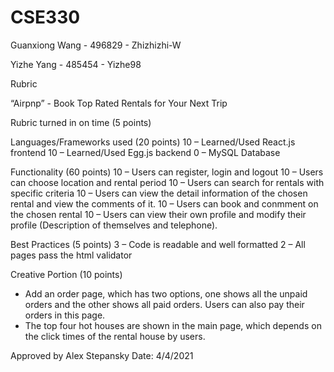 # CSE330
Guanxiong Wang - 496829 - Zhizhizhi-W

Yizhe Yang - 485454 - Yizhe98

Rubric

“Airpnp” - Book Top Rated Rentals for Your Next Trip

Rubric turned in on time (5 points)

Languages/Frameworks used (20 points)
10 – Learned/Used React.js frontend
10 – Learned/Used Egg.js backend
0 – MySQL Database

Functionality (60 points)
10 – Users can register, login and logout
10 – Users can choose location and rental period
10 – Users can search for rentals with specific criteria
10 – Users can view the detail information of the chosen rental and view the comments of it.
10 – Users can book and conmment on the chosen rental
10 – Users can view their own profile and modify their profile (Description of themselves and telephone).

Best Practices (5 points)
3 – Code is readable and well formatted
2 – All pages pass the html validator

Creative Portion (10 points)
- Add an order page, which has two options, one shows all the unpaid orders and the other shows all paid orders. Users can also pay their orders in this page.
- The top four hot houses are shown in the main page, which depends on the click times of the rental house by users.

Approved by Alex Stepansky                             Date: 4/4/2021

